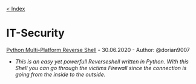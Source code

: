 [< Index](index.md)
# IT-Security


[Python Multi-Platform Reverse Shell](py-shell.md) - 30.06.2020 - Author: @dorian9007
  - _This is an easy yet powerfull Reverseshell written in Python. With this Shell you can go through the victims Firewall since the connection is going from the inside to the outside._
